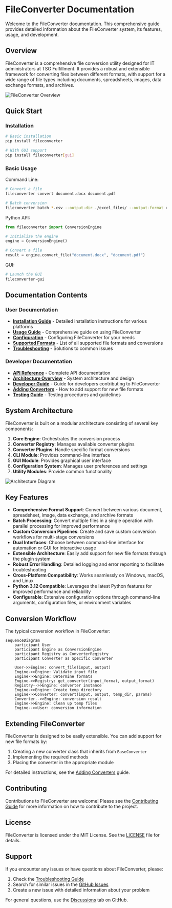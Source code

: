 # FileConverter Documentation

Welcome to the FileConverter documentation. This comprehensive guide provides detailed information about the FileConverter system, its features, usage, and development.

## Overview

FileConverter is a comprehensive file conversion utility designed for IT administrators at TSG Fulfillment. It provides a robust and extensible framework for converting files between different formats, with support for a wide range of file types including documents, spreadsheets, images, data exchange formats, and archives.

![FileConverter Overview](https://via.placeholder.com/800x400?text=FileConverter+Overview)

## Quick Start

### Installation

```bash
# Basic installation
pip install fileconverter

# With GUI support
pip install fileconverter[gui]
```

### Basic Usage

Command Line:
```bash
# Convert a file
fileconverter convert document.docx document.pdf

# Batch conversion
fileconverter batch *.csv --output-dir ./excel_files/ --output-format xlsx
```

Python API:
```python
from fileconverter import ConversionEngine

# Initialize the engine
engine = ConversionEngine()

# Convert a file
result = engine.convert_file("document.docx", "document.pdf")
```

GUI:
```bash
# Launch the GUI
fileconverter-gui
```

## Documentation Contents

### User Documentation

- [**Installation Guide**](./installation.md) - Detailed installation instructions for various platforms
- [**Usage Guide**](./usage.md) - Comprehensive guide on using FileConverter
- [**Configuration**](./configuration.md) - Configuring FileConverter for your needs
- [**Supported Formats**](./formats.md) - List of all supported file formats and conversions
- [**Troubleshooting**](./troubleshooting.md) - Solutions to common issues

### Developer Documentation

- [**API Reference**](./api.md) - Complete API documentation
- [**Architecture Overview**](./architecture.md) - System architecture and design
- [**Developer Guide**](./development.md) - Guide for developers contributing to FileConverter
- [**Adding Converters**](./adding_converters.md) - How to add support for new file formats
- [**Testing Guide**](./testing.md) - Testing procedures and guidelines

## System Architecture

FileConverter is built on a modular architecture consisting of several key components:

1. **Core Engine**: Orchestrates the conversion process
2. **Converter Registry**: Manages available converter plugins
3. **Converter Plugins**: Handle specific format conversions
4. **CLI Module**: Provides command-line interface
5. **GUI Module**: Provides graphical user interface
6. **Configuration System**: Manages user preferences and settings
7. **Utility Modules**: Provide common functionality

![Architecture Diagram](https://via.placeholder.com/800x600?text=Architecture+Diagram)

## Key Features

- **Comprehensive Format Support**: Convert between various document, spreadsheet, image, data exchange, and archive formats
- **Batch Processing**: Convert multiple files in a single operation with parallel processing for improved performance
- **Custom Conversion Pipelines**: Create and save custom conversion workflows for multi-stage conversions
- **Dual Interfaces**: Choose between command-line interface for automation or GUI for interactive usage
- **Extensible Architecture**: Easily add support for new file formats through the plugin system
- **Robust Error Handling**: Detailed logging and error reporting to facilitate troubleshooting
- **Cross-Platform Compatibility**: Works seamlessly on Windows, macOS, and Linux
- **Python 3.12 Compatible**: Leverages the latest Python features for improved performance and reliability
- **Configurable**: Extensive configuration options through command-line arguments, configuration files, or environment variables

## Conversion Workflow

The typical conversion workflow in FileConverter:

```mermaid
sequenceDiagram
    participant User
    participant Engine as ConversionEngine
    participant Registry as ConverterRegistry
    participant Converter as Specific Converter
    
    User->>Engine: convert_file(input, output)
    Engine->>Engine: Validate input file
    Engine->>Engine: Determine formats
    Engine->>Registry: get_converter(input_format, output_format)
    Registry-->>Engine: converter instance
    Engine->>Engine: Create temp directory
    Engine->>Converter: convert(input, output, temp_dir, params)
    Converter-->>Engine: conversion result
    Engine->>Engine: Clean up temp files
    Engine-->>User: conversion information
```

## Extending FileConverter

FileConverter is designed to be easily extensible. You can add support for new file formats by:

1. Creating a new converter class that inherits from `BaseConverter`
2. Implementing the required methods
3. Placing the converter in the appropriate module

For detailed instructions, see the [Adding Converters](./adding_converters.md) guide.

## Contributing

Contributions to FileConverter are welcome! Please see the [Contributing Guide](../CONTRIBUTING.md) for more information on how to contribute to the project.

## License

FileConverter is licensed under the MIT License. See the [LICENSE](../LICENSE) file for details.

## Support

If you encounter any issues or have questions about FileConverter, please:

1. Check the [Troubleshooting Guide](./troubleshooting.md)
2. Search for similar issues in the [GitHub Issues](https://github.com/tsgfulfillment/fileconverter/issues)
3. Create a new issue with detailed information about your problem

For general questions, use the [Discussions](https://github.com/tsgfulfillment/fileconverter/discussions) tab on GitHub.